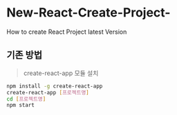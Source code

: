# New-React-Create-Project-
How to create React Project latest Version

## 기존 방법
> create-react-app 모듈 설치
```bash
npm install -g create-react-app
create-react-app [프로젝트명]
cd [프로젝트명]
npm start
```



